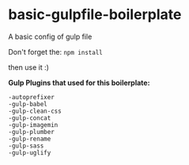 # basic-gulpfile-boilerplate
A basic config of gulp file

Don't forget the: `npm install`

then use it :)

**Gulp Plugins that used for this boilerplate:**
```
-autoprefixer
-gulp-babel
-gulp-clean-css
-gulp-concat
-gulp-imagemin
-gulp-plumber
-gulp-rename
-gulp-sass
-gulp-uglify
```
